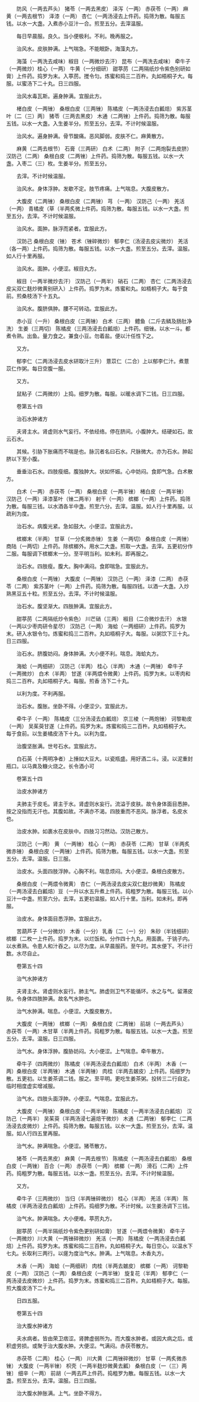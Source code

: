 <!-- { "loadSidebar": true } -->
　　防风（一两去芦头） 猪苓（一两去黑皮） 泽泻（一两） 赤茯苓（一两） 麻黄（一两去根节） 泽漆（一两） 杏仁（一两汤浸去上件药。捣筛为散。每服五钱。以水一大盏。入煮赤小豆汁一合。煎至五分。去滓温服。

　　每日早晨服。良久。当小便极利。不利。晚再服之。

　　治风水。皮肤肿满。上气喘急。不能眠卧。海藻丸方。

　　海藻（一两洗去咸味）椒目（一两微炒去汗） 昆布（一两洗去咸味） 牵牛子（一两微炒）桂心（一两） 牛黄（一分细研） 甜葶苈（二两隔纸炒令紫色别研如膏）上件药。捣罗为末。入葶苈。搅令匀。炼蜜和捣三二百杵。丸如梧桐子大。每服。以蜜汤下二十丸。日三四服。

　　治风水毒瓦斯。遍身肿满。宜服此方。

　　楮白皮（一两锉） 桑根白皮（三两锉） 陈橘皮（一两汤浸去白瓤焙） 紫苏茎叶〔二（三）两〕 猪苓（三两去黑皮） 木通（二两锉）上件药。捣筛为散。每服五钱。以水一大盏。入生姜半分。煎至五分。去滓。不计时候温服。

　　治风水。遍身肿满。骨节酸痛。恶风脚弱。皮肤不仁。麻黄散方。

　　麻黄（二两去根节） 石膏（三两研） 白术（二两） 附子（二两炮裂去皮脐） 汉防己（二两） 桑根白皮（二两锉）上件药。捣筛为散。每服五钱。以水一大盏。入枣二（三）枚。生姜半分。煎至五分。

　　去滓。不计时候温服。

　　治风水。身体浮肿。发歇不定。肢节疼痛。上气喘息。大腹皮散方。

　　大腹皮（二两锉） 桑根白皮（二两锉） 芎 （一两） 汉防己（一两） 羌活（一两） 青橘皮（草（半两炙微上件药。捣筛为散。每服五钱。以水一大盏。煎至五分。去滓。不计时候温服。

　　治风水。面肿。脉浮而紧者。宜服此方。

　　汉防己 桑根白皮（锉） 苍术（锉碎微炒） 郁李仁（汤浸去皮尖微炒） 羌活（各一两）上件药。捣筛为散。每服五钱。以水一大盏。煎至五分。去滓。温服。如人行十里再服。

　　治风水。面肿。小便涩。椒目丸方。

　　椒目（一两半微炒去汗） 汉防己（一两半） 硝石（二两） 杏仁（二两汤浸去皮尖双仁麸炒微黄别研入）上件药。捣罗为末。炼蜜和丸。如梧桐子大。每于食前。煎桑枝汤下十五丸。

　　治风水。腹脐俱肿。腰不可转动。宜服此方。

　　赤小豆（一升） 桑根白皮（三两锉） 白术（三两） 鳢鱼（二斤去鳞及肠肚净洗） 生姜（三两切） 陈橘皮（三两汤浸去白瓤焙）上件药。细锉。以水一斗。都煮令熟。出鱼。量力食之。兼食小豆。勿着盐。便以汁任性下之。

　　又方。

　　郁李仁（二两汤浸去皮水研取汁三升） 薏苡仁（二合）上以郁李仁汁。煮薏苡仁作粥。每日空腹一服。

　　又方。

　　鼠粘子（二两微炒）上捣。细罗为散。每服。以暖水调下二钱。日三四服。

　　卷第五十四

　　治石水肿诸方

　　夫肾主水。肾虚则水气妄行。不依经络。停在脐间。小腹肿大。结硬如石。故云石水。

　　其候。引胁下胀痛而不喘是也。脉沉者名曰石水。尺脉微大。亦为石水。肿起脐以下至小腹。

　　垂垂治石水。四肢瘦细。腹独肿大。状如怀娠。心中妨闷。食即气急。白术散方。

　　白术（一两） 赤茯苓（一两） 桑根白皮（一两半锉） 楮白皮（一两半锉） 汉防己（一两）泽漆茎叶（锉二两半） 射干（一两） 槟榔（一两）上件药。捣筛为散。每服三钱。以水酒各半中盏。煎至六分。去滓。温服。如人行十里再服。以疏利为度。

　　治石水。病腹光紧。急如鼓大。小便涩。宜服此方。

　　槟榔末（半两） 甘草（一分炙微赤锉） 生姜（一两切） 桑根白皮（一两锉） 商陆（一两切）上件药。除槟榔外。用水二大盏。煎取一大盏。去滓。五更初分作二服。每服调下槟榔末一分。至平明当利。如未利。即再服之。

　　治石水。四肢瘦。腹大。胸中满闷。食即喘急。宜服此方。

　　桑根白皮（一两锉） 大腹皮（一两锉） 汉防己（一两） 泽漆（二两） 赤茯苓（二两） 紫苏茎叶（一两）上件药。捣筛为散。每服四钱。以酒一大盏。入炒熟黑豆五十粒。煎至五分。去滓。不计时候温服。

　　治石水。腹坚渐大。四肢肿满。宜服此方。

　　甜葶苈（二两隔纸炒令紫色） 川芒硝（三两） 椒目（二合微炒去汗） 水银（一两以少枣肉研令星尽） 汉防己（一两） 海蛤（一两细研）上件药。捣罗为末。研入水银令匀。炼蜜和捣三二百杵。丸如梧桐子大。每服。以粥饮下三十丸。日三四服。

　　治石水。脐腹妨闷。身体肿满。大小便不利。喘息。海蛤丸方。

　　海蛤（一两细研） 汉防己（半两） 桂心（半两） 木通（一两锉） 牵牛子（一两微炒） 白术（半两） 甘遂（半两煨令微黄）上件药。捣罗为末。以枣肉和捣三二百杵。丸如梧桐子大。每服。煎香 汤下二十丸。

　　以利为度。不利再服。

　　治石水。腹胀。坐卧不得。小便涩少。宜服此方。

　　牵牛子（一两） 陈橘皮（三分汤浸去白瓤焙） 京三棱（一两炮锉） 诃黎勒皮（一两） 吴茱萸甘遂（上件药。捣罗为末。炼蜜和捣三二百杵。丸如梧桐子大。每于食前。以生姜橘皮汤下十丸。以利为度。

　　治腹坚胀满。世号石水。宜服此方。

　　白石英（十两明净者）上捶如大豆大。以瓷瓶盛。用好酒二斗。浸。以泥重封瓶口。以马粪及糠火烧之。长令酒小可

　　卷第五十四

　　治皮水肿诸方

　　夫肺主于皮毛。肾主于水。肾虚则水妄行。流溢于皮肤。故令身体面目悉肿。按之没指而无汗也。其腹如故。不满亦不渴。四肢重而不恶风。脉浮者。名皮水也。

　　治皮水肿。如裹水在皮肤中。四肢习习然动。汉防己散方。

　　汉防己（一两） 黄 （一两锉） 桂心（一两） 赤茯苓（二两） 甘草（半两炙微赤锉） 桑根白皮（一两锉）上件药。捣筛为散。每服五钱。以水一大盏。煎至五分。去滓。温服。日三服。

　　治皮水。头面四肢浮肿。心胸不利。喘息烦闷。大小便涩。桑根白皮散方。

　　桑根白皮（一两煨令微黄） 杏仁（一两汤浸去皮尖双仁麸炒微黄） 陈橘皮（一两汤浸去白瓤焙）豆（一升以水五升煮上件药。捣粗罗为散。每服三钱。以小豆汁一中盏。煎至六分。去滓。五更初温服。如人行十里。当利。如未利。即再服。

　　治皮水。身体面目悉浮肿。宜服此方。

　　苦葫芦子（一分微炒） 木香（一分） 乳香〔二（一）分〕 朱砂（半钱细研） 槟榔（二枚一上件药。捣罗为末。以烂饭和。分作四十九丸。用面裹。于铫子内。以水煮熟。令患人和汁吞之。以尽为度。从早晨服药。至午时。其水便下。不计行数。水尽自止。

　　卷第五十四

　　治气水肿诸方

　　夫肾主水。肾虚则水妄行。肺主气。肺虚则卫气不能循环。水之与气。留滞皮肤。令身体四肢肿满。故名气水肿也。

　　治气水肿满。喘息。小便涩。大腹皮散方。

　　大腹皮（一两锉） 槟榔（一两） 桑根白皮（二两锉） 前胡（一两去芦头） 赤茯苓（一两）木甘草（半两上件药。捣粗罗为散。每服五钱。以水一大盏。煎至五分。去滓。温服。日三四服。

　　治气水。身体浮肿。腹胁妨闷。大小便涩。上气喘息。牵牛散方。

　　牵牛子（四两微炒） 陈橘皮（半两汤浸去白瓤焙） 白术（半两） 木香（一两）桑根白皮（半两锉） 木通（半两锉） 肉桂（半两去皴皮）上件药。捣细罗为散。五更初。以生姜茶调二钱。服之。至平明。更吃生姜茶粥。投转三二行自定。临时相度虚实增减服。

　　治气水。四肢头面浮肿。小便涩。气喘息。宜服此方。

　　大腹皮（一两锉） 桑根白皮（一两半锉） 陈橘皮（一两半汤浸去白瓤焙） 汉防己（一两半） 吴茱萸（半两汤浸七遍焙干微炒） 木通（二两锉） 郁李仁（二两汤浸去皮微炒）上件药。捣筛为散。每服五钱。以水一大盏。煎至五分。去滓。温服。如人行四五里再服。

　　治气水。肿满喘急。小便涩。猪苓散方。

　　猪苓（一两去黑皮） 麻黄（一两去根节） 陈橘皮（一两汤浸去白瓤焙） 桑根 白皮（一两锉） 百合（一两） 赤茯苓（一两） 槟榔（一两） 滑石（二两）上件药。捣粗罗为散。每服五钱。以水一盏。煎至五分。去滓。不计时候温服。

　　又方。

　　牵牛子（三两微炒） 当归（半两锉碎微炒） 桂心（半两） 羌活（半两） 陈橘皮（半两汤浸去白瓤焙）上件药。捣细罗为散。不计时候。以生姜汤调下三钱。

　　治气水。肿满喘急。大小便难。葶苈丸方。

　　甜葶苈（一两半隔纸炒令紫色更别研如膏） 甘遂（一两煨令微黄） 牵牛子（一两微炒）川大黄（一两锉碎微炒） 羌活（一两） 陈橘皮（一两汤浸去白瓤焙）上件药。捣罗为末。炼蜜和捣二三百杵。丸如梧桐子大。每日空心。以温水下七丸。长取利三两行。以瘥为度治气水。肿满。上气喘息。木香丸方。

　　木香（一两） 海蛤（一两细研） 肉桂（半两去皴皮） 槟榔（一两） 诃黎勒皮（一两） 汉防己（一两） 桑根白皮（一两半锉） 旋复花（半两） 郁李仁（一两汤浸去皮微炒）上件药。捣罗为末。炼蜜和捣三二百杵。丸如梧桐子大。每服。煎大腹皮汤下二十丸。

　　日四五服。

　　卷第五十四

　　治大腹水肿诸方

　　夫水病者。皆由荣卫痞涩。肾脾虚弱所为。而大腹水肿者。或因大病之后。或积虚劳损。或聚于治大腹水肿。大便涩。气满闷。赤茯苓散方。

　　赤茯苓（二两） 桂心（一两） 川大黄（二两锉碎微炒） 甘草（一两炙微赤锉） 大腹皮（一两半锉） 枳壳（一两半麸炒微黄去瓤） 桑根白皮〔一（三）两锉〕 细辛（一两） 前胡（一两去芦上件药。捣粗罗为散。每服五钱。以水一大盏。煎至五分。去滓。温服。日三四服。

　　治大腹水肿胀满。上气。坐卧不得方。

